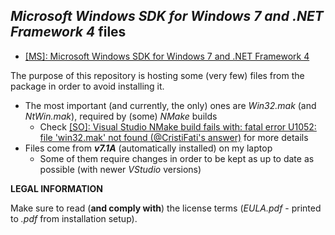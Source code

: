 *Microsoft Windows SDK for Windows 7 and .NET Framework 4* files
----------------------------------------------------------------

- [[MS]: Microsoft Windows SDK for Windows 7 and .NET Framework 4](https://www.microsoft.com/en-us/download/details.aspx?id=8279)

The purpose of this repository is hosting some (very few) files from the package in order to avoid installing it.
- The most important (and currently, the only) ones are *Win32.mak* (and *NtWin.mak*), required by (some) *NMake* builds
    - Check [[SO]: Visual Studio NMake build fails with: fatal error U1052: file 'win32.mak' not found (@CristiFati's answer)](https://stackoverflow.com/a/73167842/4788546)
 for more details
- Files come from ***v7.1A*** (automatically installed) on my laptop
    - Some of them require changes in order to be kept as up to date as possible (with newer *VStudio* versions)


**LEGAL INFORMATION**

Make sure to read (**and comply with**) the license terms (*EULA.pdf* - printed to *.pdf* from installation setup).

